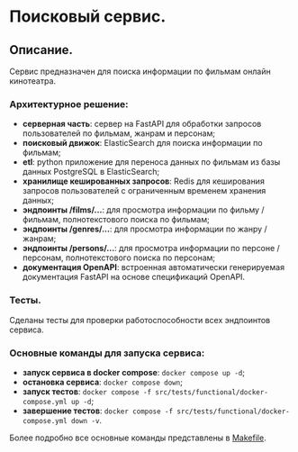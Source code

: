 # Поисковый сервис. 

## Описание.
Сервис предназначен для поиска информации по фильмам онлайн кинотеатра.

### Архитектурное решение:
- **серверная часть**: сервер на FastAPI для обработки запросов пользователей по фильмам, жанрам и персонам;
- **поисковый движок**: ElasticSearch для поиска информации по фильмам;
- **etl**: python приложение для переноса данных по фильмам из базы данных PostgreSQL в ElasticSearch;
- **хранилище кешированных запросов**: Redis для кеширования запросов пользователей c ограниченным временем хранения данных;
- **эндпоинты /films/...**: для просмотра информации по фильму / фильмам, полнотекстового поиска по фильмам;
- **эндпоинты /genres/...**: для просмотра информации по жанру / жанрам;
- **эндпоинты /persons/...**: для просмотра информации по персоне / персонам, полнотекстового поиска по персонам;
- **документация OpenAPI**: встроенная автоматически генерируемая документация FastAPI на основе спецификаций OpenAPI.

### Тесты.
Сделаны тесты для проверки работоспособности всех эндпоинтов сервиса.

### Основные команды для запуска сервиса:
- **запуск сервиса в docker compose**: 
`docker compose up -d`;
- **остановка сервиса**: 
`docker compose down`;
- **запуск тестов**: 
`docker compose -f src/tests/functional/docker-compose.yml up -d`;
- **завершение тестов**: 
`docker compose -f src/tests/functional/docker-compose.yml down -v`.

Более подробно все основные команды представлены в [Makefile](Makefile).
